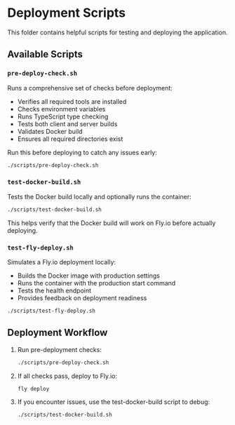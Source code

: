 # Deployment Scripts

This folder contains helpful scripts for testing and deploying the application.

## Available Scripts

### `pre-deploy-check.sh`
Runs a comprehensive set of checks before deployment:
- Verifies all required tools are installed
- Checks environment variables
- Runs TypeScript type checking
- Tests both client and server builds
- Validates Docker build
- Ensures all required directories exist

Run this before deploying to catch any issues early:
```bash
./scripts/pre-deploy-check.sh
```

### `test-docker-build.sh`
Tests the Docker build locally and optionally runs the container:
```bash
./scripts/test-docker-build.sh
```

This helps verify that the Docker build will work on Fly.io before actually deploying.

### `test-fly-deploy.sh`
Simulates a Fly.io deployment locally:
- Builds the Docker image with production settings
- Runs the container with the production start command
- Tests the health endpoint
- Provides feedback on deployment readiness

```bash
./scripts/test-fly-deploy.sh
```

## Deployment Workflow

1. Run pre-deployment checks:
   ```bash
   ./scripts/pre-deploy-check.sh
   ```

2. If all checks pass, deploy to Fly.io:
   ```bash
   fly deploy
   ```

3. If you encounter issues, use the test-docker-build script to debug:
   ```bash
   ./scripts/test-docker-build.sh
   ```